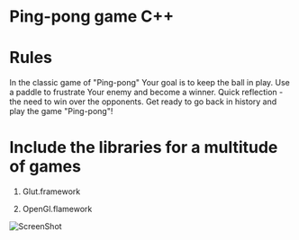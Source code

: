 # Ping-pong game C++ 

# Rules 

In the classic game of "Ping-pong" Your goal is to keep the ball in play. Use a paddle to frustrate Your enemy and become a winner. Quick reflection - the need to win over the opponents. Get ready to go back in history and play the game "Ping-pong"!

# Include the libraries for a multitude of games

1) Glut.framework

2) OpenGl.flamework


![ScreenShot](https://pp.vk.me/c628817/v628817542/30603/9iN9DLOMOUo.jpg)
